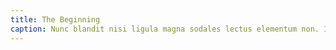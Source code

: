 ```yaml
---
title: The Beginning
caption: Nunc blandit nisi ligula magna sodales lectus elementum non. Integer id venenatis velit.
---
```

